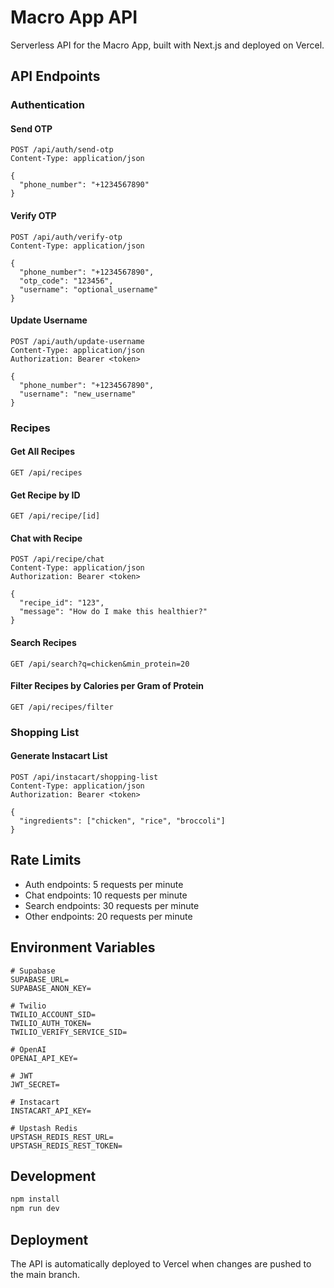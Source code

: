 # Macro App API

Serverless API for the Macro App, built with Next.js and deployed on Vercel.

## API Endpoints

### Authentication

#### Send OTP
```http
POST /api/auth/send-otp
Content-Type: application/json

{
  "phone_number": "+1234567890"
}
```

#### Verify OTP
```http
POST /api/auth/verify-otp
Content-Type: application/json

{
  "phone_number": "+1234567890",
  "otp_code": "123456",
  "username": "optional_username"
}
```

#### Update Username
```http
POST /api/auth/update-username
Content-Type: application/json
Authorization: Bearer <token>

{
  "phone_number": "+1234567890",
  "username": "new_username"
}
```

### Recipes

#### Get All Recipes
```http
GET /api/recipes
```

#### Get Recipe by ID
```http
GET /api/recipe/[id]
```

#### Chat with Recipe
```http
POST /api/recipe/chat
Content-Type: application/json
Authorization: Bearer <token>

{
  "recipe_id": "123",
  "message": "How do I make this healthier?"
}
```

#### Search Recipes
```http
GET /api/search?q=chicken&min_protein=20
```

#### Filter Recipes by Calories per Gram of Protein
```http
GET /api/recipes/filter
```

### Shopping List

#### Generate Instacart List
```http
POST /api/instacart/shopping-list
Content-Type: application/json
Authorization: Bearer <token>

{
  "ingredients": ["chicken", "rice", "broccoli"]
}
```

## Rate Limits

- Auth endpoints: 5 requests per minute
- Chat endpoints: 10 requests per minute
- Search endpoints: 30 requests per minute
- Other endpoints: 20 requests per minute

## Environment Variables

```env
# Supabase
SUPABASE_URL=
SUPABASE_ANON_KEY=

# Twilio
TWILIO_ACCOUNT_SID=
TWILIO_AUTH_TOKEN=
TWILIO_VERIFY_SERVICE_SID=

# OpenAI
OPENAI_API_KEY=

# JWT
JWT_SECRET=

# Instacart
INSTACART_API_KEY=

# Upstash Redis
UPSTASH_REDIS_REST_URL=
UPSTASH_REDIS_REST_TOKEN=
```

## Development

```bash
npm install
npm run dev
```

## Deployment

The API is automatically deployed to Vercel when changes are pushed to the main branch. 